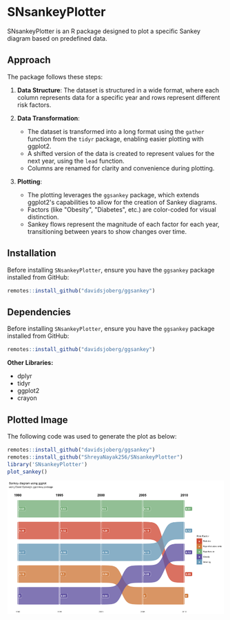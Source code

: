 # SNsankeyPlotter

SNsankeyPlotter is an R package designed to plot a specific Sankey diagram based on predefined data.

## Approach

The package follows these steps:

1. **Data Structure**: The dataset is structured in a wide format, where each column represents data for a specific year and rows represent different risk factors.

2. **Data Transformation**: 
   - The dataset is transformed into a long format using the `gather` function from the `tidyr` package, enabling easier plotting with ggplot2.
   - A shifted version of the data is created to represent values for the next year, using the `lead` function.
   - Columns are renamed for clarity and convenience during plotting.

3. **Plotting**:
   - The plotting leverages the `ggsankey` package, which extends ggplot2's capabilities to allow for the creation of Sankey diagrams.
   - Factors (like "Obesity", "Diabetes", etc.) are color-coded for visual distinction.
   - Sankey flows represent the magnitude of each factor for each year, transitioning between years to show changes over time.

## Installation

Before installing `SNsankeyPlotter`, ensure you have the `ggsankey` package installed from GitHub:

```R
remotes::install_github("davidsjoberg/ggsankey")
```

## Dependencies

Before installing `SNsankeyPlotter`, ensure you have the `ggsankey` package installed from GitHub:

```R
remotes::install_github("davidsjoberg/ggsankey")
```
**Other Libraries:**
- dplyr
- tidyr
- ggplot2
- crayon


## Plotted Image

The following code was used to generate the plot as below: 

```R
remotes::install_github("davidsjoberg/ggsankey")
remotes::install_github("ShreyaNayak256/SNsankeyPlotter")
library('SNsankeyPlotter')
plot_sankey()
```

![Sankey Diagram](Sankey_plot.png)
